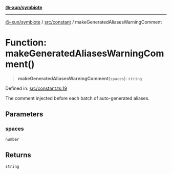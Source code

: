 [**@-xun/symbiote**](../../../README.md)

***

[@-xun/symbiote](../../../README.md) / [src/constant](../README.md) / makeGeneratedAliasesWarningComment

# Function: makeGeneratedAliasesWarningComment()

> **makeGeneratedAliasesWarningComment**(`spaces`): `string`

Defined in: [src/constant.ts:19](https://github.com/Xunnamius/symbiote/blob/f5dbcf226533401d9fc449ad30ae068d637c3138/src/constant.ts#L19)

The comment injected before each batch of auto-generated aliases.

## Parameters

### spaces

`number`

## Returns

`string`
